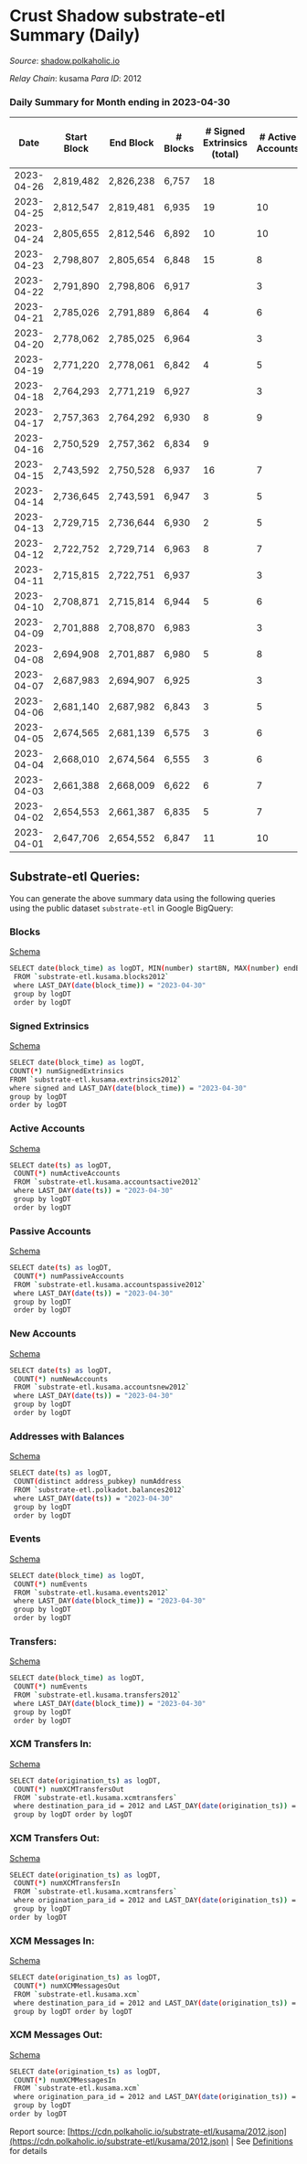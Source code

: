 # Crust Shadow substrate-etl Summary (Daily)

_Source_: [shadow.polkaholic.io](https://shadow.polkaholic.io)

*Relay Chain*: kusama
*Para ID*: 2012



### Daily Summary for Month ending in 2023-04-30


| Date | Start Block | End Block | # Blocks  | # Signed Extrinsics (total) | # Active Accounts | # Passive | # New | # Addresses with Balances | # Events | # Transfers | # XCM Transfers In | # XCM Transfers Out | # XCM In | # XCM Out | Issues | 
| ---- | ----------- | --------- | --------  | --------------------------- | ----------------- | --------- | ----- | ------------------------- | -------- | ----------- | ------------------ | ------------------- | -------- | --------- | ------ |
| 2023-04-26 | 2,819,482 | 2,826,238 | 6,757  | 18 |  |  |  |  | 13,677 | 18 ($17,050.55) | 3 ($1,273.25) | 3 ($908.08) | 7 | 3 |  |
| 2023-04-25 | 2,812,547 | 2,819,481 | 6,935  | 19 | 10 | 1 |  | 3,213 | 14,086 | 19 ($4,820.91) | 9 ($2,218.75) | 5 ($562.18) | 21 | 5 |  |
| 2023-04-24 | 2,805,655 | 2,812,546 | 6,892  | 10 | 10 | 1 |  | 3,213 | 13,867 | 10 ($3,478.25) | 2 ($717.55) | 2 ($1,038.15) | 2 | 2 |  |
| 2023-04-23 | 2,798,807 | 2,805,654 | 6,848  | 15 | 8 | 1 |  | 3,214 | 13,821 | 14 ($5,799.50) | 5 ($2,052.49) | 2 ($830.61) | 5 | 2 |  |
| 2023-04-22 | 2,791,890 | 2,798,806 | 6,917  |  | 3 |  |  | 3,214 | 13,836 |   |   |   |  |  |  |
| 2023-04-21 | 2,785,026 | 2,791,889 | 6,864  | 4 | 6 | 1 |  | 3,214 | 13,762 | 4 ($1,945.49) | 1 ($377.15) | 1 ($637.80) | 1 | 1 |  |
| 2023-04-20 | 2,778,062 | 2,785,025 | 6,964  |  | 3 |  |  | 3,214 | 13,930 |   |   |   |  |  |  |
| 2023-04-19 | 2,771,220 | 2,778,061 | 6,842  | 4 | 5 | 1 |  | 3,214 | 13,714 | 4 ($1,392.07) |   | 2 ($703.25) |  | 2 |  |
| 2023-04-18 | 2,764,293 | 2,771,219 | 6,927  |  | 3 |  |  | 3,214 | 13,905 |   |   |   | 12 |  |  |
| 2023-04-17 | 2,757,363 | 2,764,292 | 6,930  | 8 | 9 | 2 | 1 | 3,214 | 13,935 | 8 ($1,631.44) | 4 ($744.93) | 1 ($37.58) | 4 | 1 |  |
| 2023-04-16 | 2,750,529 | 2,757,362 | 6,834  | 9 |  |  |  | 3,213 | 13,746 | 9 ($1,379.80) | 3 ($606.88) | 2 ($206.15) | 3 | 2 |  |
| 2023-04-15 | 2,743,592 | 2,750,528 | 6,937  | 16 | 7 | 2 |  | 3,214 | 14,011 | 16 ($4,500.16) | 6 ($1,568.63) | 3 ($616.72) | 5 | 3 |  |
| 2023-04-14 | 2,736,645 | 2,743,591 | 6,947  | 3 | 5 | 2 | 1 | 3,214 | 13,931 | 3 ($673.33) | 3 ($536.95) | 1 ($222.41) | 3 | 1 |  |
| 2023-04-13 | 2,729,715 | 2,736,644 | 6,930  | 2 | 5 | 2 |  | 3,214 | 13,878 | 2 ($14.38) | 1 ($10.18) |   | 1 |  |  |
| 2023-04-12 | 2,722,752 | 2,729,714 | 6,963  | 8 | 7 | 2 |  | 3,214 | 13,985 | 8 ($342.06) |   | 1 ($125.27) |  | 1 |  |
| 2023-04-11 | 2,715,815 | 2,722,751 | 6,937  |  | 3 |  |  | 3,215 | 13,929 |   |   |   | 12 |  |  |
| 2023-04-10 | 2,708,871 | 2,715,814 | 6,944  | 5 | 6 | 210 | 1 | 3,215 | 14,384 | 213 ($933.42) |   | 2 ($272.53) | 10 | 2 |  |
| 2023-04-09 | 2,701,888 | 2,708,870 | 6,983  |  | 3 |  |  | 3,214 | 13,968 |   |   |   |  |  |  |
| 2023-04-08 | 2,694,908 | 2,701,887 | 6,980  | 5 | 8 | 2 |  | 3,214 | 14,006 | 5 ($1,004.89) | 2 ($413.12) | 1 ($47.73) | 2 | 1 |  |
| 2023-04-07 | 2,687,983 | 2,694,907 | 6,925  |  | 3 |  |  | 3,214 | 13,852 |   |   |   |  |  |  |
| 2023-04-06 | 2,681,140 | 2,687,982 | 6,843  | 3 | 5 | 3 | 3 | 3,214 | 13,715 | 3 ($13.38) | 1 ($1.94) |   | 1 |  |  |
| 2023-04-05 | 2,674,565 | 2,681,139 | 6,575  | 3 | 6 | 2 |  | 3,211 | 13,175 | 3 ($303.57) |   | 2 ($170.22) |  | 2 |  |
| 2023-04-04 | 2,668,010 | 2,674,564 | 6,555  | 3 | 6 | 1 | 2 | 3,211 | 13,147 | 3 ($724.40) | 2 ($0.41) |   | 3 |  |  |
| 2023-04-03 | 2,661,388 | 2,668,009 | 6,622  | 6 | 7 | 2 |  | 3,210 | 13,299 | 6 ($1,575.54) | 3 ($352.72) | 1 ($34.28) | 3 | 1 |  |
| 2023-04-02 | 2,654,553 | 2,661,387 | 6,835  | 5 | 7 | 3 | 1 | 3,210 | 13,719 | 5 ($2,151.47) | 3 ($241.60) | 1 ($58.85) | 3 | 1 |  |
| 2023-04-01 | 2,647,706 | 2,654,552 | 6,847  | 11 | 10 | 2 |  | 3,210 | 13,791 | 11 ($8,125.90) | 4 ($1,978.76) | 2 ($2,084.30) | 4 | 2 |  |

## Substrate-etl Queries:
You can generate the above summary data using the following queries using the public dataset `substrate-etl` in Google BigQuery:


### Blocks 

[Schema](https://github.com/colorfulnotion/substrate-etl/blob/main/schema/blocks.json)

```bash
SELECT date(block_time) as logDT, MIN(number) startBN, MAX(number) endBN, COUNT(*) numBlocks 
 FROM `substrate-etl.kusama.blocks2012`  
 where LAST_DAY(date(block_time)) = "2023-04-30" 
 group by logDT 
 order by logDT
```

### Signed Extrinsics 

[Schema](https://github.com/colorfulnotion/substrate-etl/blob/main/schema/extrinsics.json)

```bash
SELECT date(block_time) as logDT, 
COUNT(*) numSignedExtrinsics 
FROM `substrate-etl.kusama.extrinsics2012`  
where signed and LAST_DAY(date(block_time)) = "2023-04-30" 
group by logDT 
order by logDT
```

### Active Accounts 

[Schema](https://github.com/colorfulnotion/substrate-etl/blob/main/schema/accountsactive.json)

```bash
SELECT date(ts) as logDT, 
 COUNT(*) numActiveAccounts 
 FROM `substrate-etl.kusama.accountsactive2012` 
 where LAST_DAY(date(ts)) = "2023-04-30" 
 group by logDT 
 order by logDT
```

### Passive Accounts 

[Schema](https://github.com/colorfulnotion/substrate-etl/blob/main/schema/accountspassive.json)

```bash
SELECT date(ts) as logDT, 
 COUNT(*) numPassiveAccounts 
 FROM `substrate-etl.kusama.accountspassive2012` 
 where LAST_DAY(date(ts)) = "2023-04-30" 
 group by logDT 
 order by logDT
```

### New Accounts 

[Schema](https://github.com/colorfulnotion/substrate-etl/blob/main/schema/accountsnew.json)

```bash
SELECT date(ts) as logDT, 
 COUNT(*) numNewAccounts 
 FROM `substrate-etl.kusama.accountsnew2012` 
 where LAST_DAY(date(ts)) = "2023-04-30" 
 group by logDT
 order by logDT
```

### Addresses with Balances 

[Schema](https://github.com/colorfulnotion/substrate-etl/blob/main/schema/balances.json)

```bash
SELECT date(ts) as logDT,
 COUNT(distinct address_pubkey) numAddress 
 FROM `substrate-etl.polkadot.balances2012` 
 where LAST_DAY(date(ts)) = "2023-04-30" 
 group by logDT 
 order by logDT
```

### Events 

[Schema](https://github.com/colorfulnotion/substrate-etl/blob/main/schema/events.json)

```bash
SELECT date(block_time) as logDT, 
 COUNT(*) numEvents 
 FROM `substrate-etl.kusama.events2012` 
 where LAST_DAY(date(block_time)) = "2023-04-30" 
 group by logDT 
 order by logDT
```

### Transfers:

[Schema](https://github.com/colorfulnotion/substrate-etl/blob/main/schema/transfers.json)

```bash
SELECT date(block_time) as logDT, 
 COUNT(*) numEvents 
 FROM `substrate-etl.kusama.transfers2012` 
 where LAST_DAY(date(block_time)) = "2023-04-30" 
 group by logDT 
 order by logDT
```

### XCM Transfers In: 

[Schema](https://github.com/colorfulnotion/substrate-etl/blob/main/schema/xcmtransfers.json)

```bash
SELECT date(origination_ts) as logDT, 
 COUNT(*) numXCMTransfersOut 
 FROM `substrate-etl.kusama.xcmtransfers` 
 where destination_para_id = 2012 and LAST_DAY(date(origination_ts)) = "2023-04-30" 
 group by logDT order by logDT
```

### XCM Transfers Out: 

[Schema](https://github.com/colorfulnotion/substrate-etl/blob/main/schema/xcmtransfers.json)

```bash
SELECT date(origination_ts) as logDT, 
 COUNT(*) numXCMTransfersIn 
 FROM `substrate-etl.kusama.xcmtransfers` 
 where origination_para_id = 2012 and LAST_DAY(date(origination_ts)) = "2023-04-30" 
 group by logDT 
order by logDT
```

### XCM Messages In: 

[Schema](https://github.com/colorfulnotion/substrate-etl/blob/main/schema/xcm.json)

```bash
SELECT date(origination_ts) as logDT, 
 COUNT(*) numXCMMessagesOut 
 FROM `substrate-etl.kusama.xcm` 
 where destination_para_id = 2012 and LAST_DAY(date(origination_ts)) = "2023-04-30" 
 group by logDT order by logDT
```

### XCM Messages Out: 

[Schema](https://github.com/colorfulnotion/substrate-etl/blob/main/schema/xcm.json)

```bash
SELECT date(origination_ts) as logDT, 
 COUNT(*) numXCMMessagesIn 
 FROM `substrate-etl.kusama.xcm` 
 where origination_para_id = 2012 and LAST_DAY(date(origination_ts)) = "2023-04-30" 
 group by logDT 
order by logDT
```


Report source: [https://cdn.polkaholic.io/substrate-etl/kusama/2012.json](https://cdn.polkaholic.io/substrate-etl/kusama/2012.json) | See [Definitions](/DEFINITIONS.md) for details
